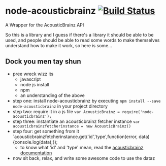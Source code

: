 # node-acousticbrainz [![Build Status](https://img.shields.io/travis/hughrawlinson/node-acousticbrainz.svg?style=flat-square)](https://travis-ci.org/hughrawlinson/node-acousticbrainz/)
A Wrapper for the AcousticBrainz API

So this is a library and I guess if there's a library it should be able to be used, and people should be able to read some words to make themselves understand how to make it work, so here is some...

## Dock you men tay shun

* pree wreck wizz its
  * javascript
  * node js install
  * npm
  * an understanding of the above
* step one: install node-acousticbrainz by executing `npm install --save node-acousticbrainz` in your project directory
* step two: require it in a js file `var AcousticBrainz = require('node-acousticbrainz');`
* step three: instantiate an acousticbrainz fetcher instance `var acousticbrainzfetcherinstance = new AcousticBrainz()`
* step four: get something from it `acousticbrainzfetcherinstance.get('id','type',function(error, data){console.log(data);});
  * to know what 'id' and 'type' mean, read the [acousticbrainz documentation](http://api.acousticbrainz.com)
* now sit back, relax, and write some awesome code to use the dataz
